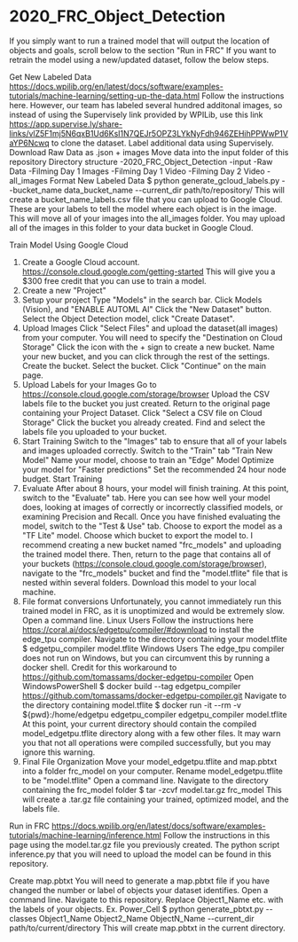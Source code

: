 # 2020_FRC_Object_Detection
If you simply want to run a trained model that will output the location of objects and goals, scroll below to the section "Run in FRC"
If you want to retrain the model using a new/updated dataset, follow the below steps.

Get New Labeled Data
  https://docs.wpilib.org/en/latest/docs/software/examples-tutorials/machine-learning/setting-up-the-data.html
  Follow the instructions here. However, our team has labeled several hundred additonal images, so instead of using the Supervisely link provided by WPILib, use this link https://app.supervise.ly/share-links/vlZ5F1mj5N6qxB1Ud6KsI1N7QEJr5OPZ3LYkNyFdh946ZEHihPPWwP1VaYP6Ncwq to clone the dataset.
  Label additional data using Supervisely.
  Download Raw Data as .json + images
  Move data into the input folder of this repository
  Directory structure
  -2020_FRC_Object_Detection
    -input
      -Raw Data
        -Filming Day 1 Images
        -Filming Day 1 Video
        -Filming Day 2 Video
      -all_images
Format New Labeled Data
  $ python generate_gcloud_labels.py --bucket_name data_bucket_name --current_dir path/to/repository/
  This will create a bucket_name_labels.csv file that you can upload to Google Cloud. These are your labels to tell the model where each object is in the image.
  This will move all of your images into the all_images folder. You may upload all of the images in this folder to your data bucket in Google Cloud.

Train Model Using Google Cloud
1) Create a Google Cloud account. https://console.cloud.google.com/getting-started This will give you a $300 free credit that you can use to train a model.
2) Create a new "Project"
3) Setup your project
  Type "Models" in the search bar.
  Click Models (Vision), and "ENABLE AUTOML AI"
  Click the "New Dataset" button.
  Select the Object Detection model, click "Create Dataset".
4) Upload Images
  Click "Select Files" and upload the dataset(all images) from your computer.
  You will need to specify the "Destination on Cloud Storage"
  Click the icon with the + sign to create a new bucket.
  Name your new bucket, and you can click through the rest of the settings.
  Create the bucket.
  Select the bucket.
  Click "Continue" on the main page.
5) Upload Labels for your Images
  Go to https://console.cloud.google.com/storage/browser
  Upload the CSV labels file to the bucket you just created.
  Return to the original page containing your Project Dataset.
  Click "Select a CSV file on Cloud Storage"
  Click the bucket you already created.
  Find and select the labels file you uploaded to your bucket.
6) Start Training
  Switch to the "Images" tab to ensure that all of your labels and images uploaded correctly.
  Switch to the "Train" tab
  "Train New Model"
  Name your model, choose to train an "Edge" Model
  Optimize your model for "Faster predictions"
  Set the recommended 24 hour node budget.
  Start Training
7) Evaluate
  After about 8 hours, your model will finish training. At this point, switch to the "Evaluate" tab. Here you can see how well your model does, looking at images of correctly or incorrectly classified models, or examining Precision and Recall.
  Once you have finished evaluating the model, switch to the "Test & Use" tab.
  Choose to export the model as a "TF Lite" model.
  Choose which bucket to export the model to. I recommend creating a new bucket named "frc_models" and uploading the trained model there. Then, return to the page that contains
  all of your buckets (https://console.cloud.google.com/storage/browser), navigate to the "frc_models" bucket and find the "model.tflite" file that is nested within several    folders. Download this model to your local machine.
8) File format conversions
  Unfortunately, you cannot immediately run this trained model in FRC, as it is unoptimized and would be extremely slow. 
  Open a command line.
  Linux Users
    Follow the instructions here https://coral.ai/docs/edgetpu/compiler/#download to install the edge_tpu compiler.
    Navigate to the directory containing your model.tflite
    $ edgetpu_compiler model.tflite
   Windows Users
    The edge_tpu compiler does not run on Windows, but you can circumvent this by running a docker shell.
    Credit for this workaround to https://github.com/tomassams/docker-edgetpu-compiler
    Open WindowsPowerShell
    $ docker build --tag edgetpu_compiler https://github.com/tomassams/docker-edgetpu-compiler.git
    Navigate to the directory containing model.tflite
    $ docker run -it --rm -v ${pwd}:/home/edgetpu edgetpu_compiler edgetpu_compiler model.tflite
   At this point, your current directory should contain the compiled model_edgetpu.tflite directory along with a few other files. It may warn you that not all operations were compiled successfully, but you may ignore this warning.
9) Final File Organization
  Move your model_edgetpu.tflite and map.pbtxt into a folder frc_model on your computer.
  Rename model_edgetpu.tflite to be "model.tflite"
  Open a command line. Navigate to the directory containing the frc_model folder
  $ tar -zcvf model.tar.gz frc_model
  This will create a .tar.gz file containing your trained, optimized model, and the labels file.
  


Run in FRC
  https://docs.wpilib.org/en/latest/docs/software/examples-tutorials/machine-learning/inference.html
  Follow the instructions in this page using the model.tar.gz file you previously created. The python script inference.py that you will need to upload the model can be found in this repository.
  
Create map.pbtxt
  You will need to generate a map.pbtxt file if you have changed the number or label of objects your dataset identifies.
  Open a command line. Navigate to this repository. Replace Object1_Name etc. with the labels of your objects. Ex. Power_Cell
  $ python generate_pbtxt.py --classes Object1_Name Object2_Name ObjectN_Name --current_dir path/to/current/directory
  This will create map.pbtxt in the current directory.
